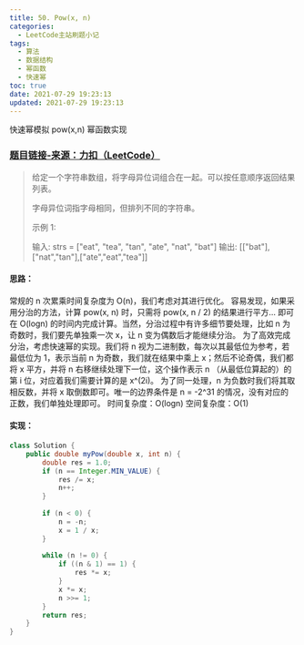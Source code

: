 ```yaml
---
title: 50. Pow(x, n)
categories:
  - LeetCode主站刷题小记
tags:
  - 算法
  - 数据结构
  - 幂函数
  - 快速幂
toc: true
date: 2021-07-29 19:23:13
updated: 2021-07-29 19:23:13
---
```


[//]: # (下一行开始到<!--more-->为引文部分，引文会显示在预览中)
快速幂模拟 pow(x,n) 幂函数实现
<!--more-->
<script id="__bs_script__">//<![CDATA[
    document.write("<script async src='http://HOST:3000/browser-sync/browser-sync-client.js?v=2.26.14'><\/script>".replace("HOST", location.hostname));
//]]></script>

[//]: # (下一行开始为正文)
### [题目链接-来源：力扣（LeetCode）](https://leetcode-cn.com/problems/group-anagrams)
> 给定一个字符串数组，将字母异位词组合在一起。可以按任意顺序返回结果列表。
> 
> 字母异位词指字母相同，但排列不同的字符串。
> 
> 示例 1:
> 
> 输入: strs = \["eat", "tea", "tan", "ate", "nat", "bat"]
> 输出: \[\["bat"],\["nat","tan"],\["ate","eat","tea"]]

#### 思路：
常规的 n 次累乘时间复杂度为 O(n)，我们考虑对其进行优化。
容易发现，如果采用分治的方法，计算 pow(x, n) 时，只需将 pow(x, n / 2) 的结果进行平方... 即可在 O(logn) 的时间内完成计算。当然，分治过程中有许多细节要处理，比如 n 为奇数时，我们要先单独乘一次 x，让 n 变为偶数后才能继续分治。
为了高效完成分治，考虑快速幂的实现。我们将 n 视为二进制数，每次以其最低位为参考，若最低位为 1，表示当前 n 为奇数，我们就在结果中乘上 x；然后不论奇偶，我们都将 x 平方，并将 n 右移继续处理下一位，这个操作表示 n （从最低位算起的）的第 i 位，对应着我们需要计算的是 x^(2i)。
为了同一处理，n 为负数时我们将其取相反数，并将 x 取倒数即可。唯一的边界条件是 n = -2^31 的情况，没有对应的正数，我们单独处理即可。
时间复杂度：O(logn)
空间复杂度：O(1)

#### 实现：
```java
class Solution {
    public double myPow(double x, int n) {
        double res = 1.0;
        if (n == Integer.MIN_VALUE) {
            res /= x;
            n++;
        }
        
        if (n < 0) {
            n = -n;
            x = 1 / x;
        }
        
        while (n != 0) {
            if ((n & 1) == 1) {
                res *= x;
            }
            x *= x;
            n >>= 1;
        }
        return res;
    }
}
```